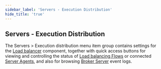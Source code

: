 ```yaml
---
sidebar_label: 'Servers - Execution Distribution'
hide_title: 'true'
---
```


## Servers - Execution Distribution

The Servers > Execution distribution menu item group contains settings for the [Load balancer](load-balancer) component, together with quick access buttons for viewing and controlling the status of [Load balancing Flows](load-balancing-flows) or connected [Server Agents](execution-distribution), and also for browsing [Broker Server](broker-server) event logs.